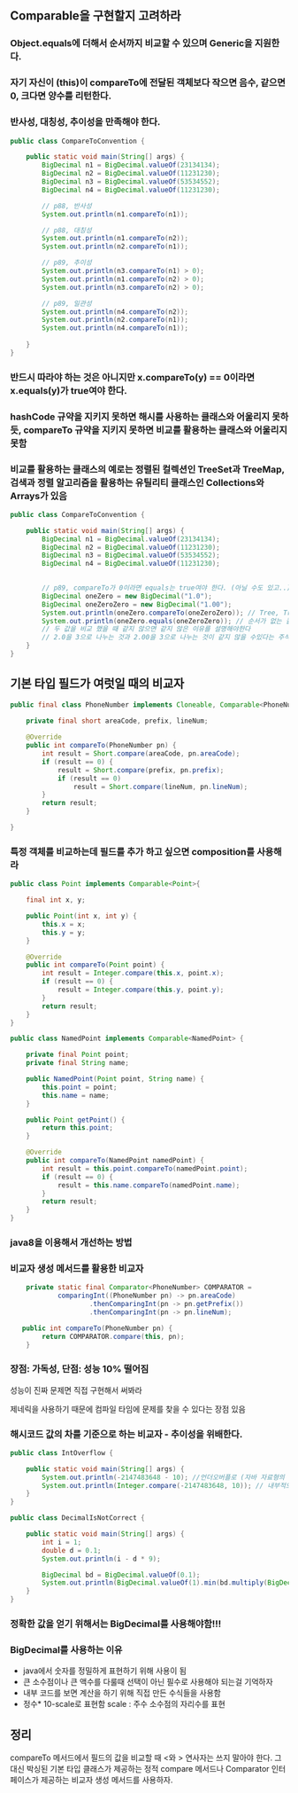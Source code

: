 ## Comparable을 구현할지 고려하라

### Object.equals에 더해서 순서까지 비교할 수 있으며 Generic을 지원한다.

### 자기 자신이 (this)이 compareTo에 전달된 객체보다 작으면 음수, 같으면 0, 크다면 양수를 리턴한다.

### 반사성, 대칭성, 추이성을 만족해야 한다. 

```java
public class CompareToConvention {

    public static void main(String[] args) {
        BigDecimal n1 = BigDecimal.valueOf(23134134);
        BigDecimal n2 = BigDecimal.valueOf(11231230);
        BigDecimal n3 = BigDecimal.valueOf(53534552);
        BigDecimal n4 = BigDecimal.valueOf(11231230);

        // p88, 반사성
        System.out.println(n1.compareTo(n1));

        // p88, 대칭성
        System.out.println(n1.compareTo(n2));
        System.out.println(n2.compareTo(n1));

        // p89, 추이성
        System.out.println(n3.compareTo(n1) > 0);
        System.out.println(n1.compareTo(n2) > 0);
        System.out.println(n3.compareTo(n2) > 0);

        // p89, 일관성
        System.out.println(n4.compareTo(n2));
        System.out.println(n2.compareTo(n1));
        System.out.println(n4.compareTo(n1));
        
    }
}
```


### 반드시 따라야 하는 것은 아니지만 x.compareTo(y) == 0이라면 x.equals(y)가 true여야 한다.
### hashCode 규약을 지키지 못하면 해시를 사용하는 클래스와 어울리지 못하듯, compareTo 규약을 지키지 못하면 비교를 활용하는 클래스와 어울리지 못함
### 비교를 활용하는 클래스의 예로는 정렬된 컬렉션인 TreeSet과 TreeMap, 검색과 정렬 알고리즘을 활용하는 유틸리티 클래스인 Collections와 Arrays가 있음

```java
public class CompareToConvention {

    public static void main(String[] args) {
        BigDecimal n1 = BigDecimal.valueOf(23134134);
        BigDecimal n2 = BigDecimal.valueOf(11231230);
        BigDecimal n3 = BigDecimal.valueOf(53534552);
        BigDecimal n4 = BigDecimal.valueOf(11231230);

        
        // p89, compareTo가 0이라면 equals는 true여야 한다. (아닐 수도 있고..)
        BigDecimal oneZero = new BigDecimal("1.0");
        BigDecimal oneZeroZero = new BigDecimal("1.00");
        System.out.println(oneZero.compareTo(oneZeroZero)); // Tree, TreeMap
        System.out.println(oneZero.equals(oneZeroZero)); // 순서가 없는 콜렉션 
        // 두 값을 비교 했을 때 같지 않으면 같지 않은 이유를 설명해야한다 
        // 2.0을 3으로 나누는 것과 2.00을 3으로 나누는 것이 같지 않을 수있다는 주석이 있음
    }
}
```

## 기본 타입 필드가 여럿일 때의 비교자
```java
public final class PhoneNumber implements Cloneable, Comparable<PhoneNumber> {
    
    private final short areaCode, prefix, lineNum;

    @Override
    public int compareTo(PhoneNumber pn) {
        int result = Short.compare(areaCode, pn.areaCode);
        if (result == 0) {
            result = Short.compare(prefix, pn.prefix);
            if (result == 0)
                result = Short.compare(lineNum, pn.lineNum);
        }
        return result;
    }

}
```

### 특정 객체를 비교하는데 필드를 추가 하고 싶으면 composition를 사용해라

```java
public class Point implements Comparable<Point>{

    final int x, y;

    public Point(int x, int y) {
        this.x = x;
        this.y = y;
    }

    @Override
    public int compareTo(Point point) {
        int result = Integer.compare(this.x, point.x);
        if (result == 0) {
            result = Integer.compare(this.y, point.y);
        }
        return result;
    }
}
```
```java
public class NamedPoint implements Comparable<NamedPoint> {

    private final Point point;
    private final String name;

    public NamedPoint(Point point, String name) {
        this.point = point;
        this.name = name;
    }

    public Point getPoint() {
        return this.point;
    }

    @Override
    public int compareTo(NamedPoint namedPoint) {
        int result = this.point.compareTo(namedPoint.point);
        if (result == 0) {
            result = this.name.compareTo(namedPoint.name);
        }
        return result;
    }
}
```

### java8을 이용해서 개선하는 방법


### 비교자 생성 메서드를 활용한 비교자
```java
    private static final Comparator<PhoneNumber> COMPARATOR =
            comparingInt((PhoneNumber pn) -> pn.areaCode)
                    .thenComparingInt(pn -> pn.getPrefix())
                    .thenComparingInt(pn -> pn.lineNum);

   public int compareTo(PhoneNumber pn) {
        return COMPARATOR.compare(this, pn);
    }
```
### 장점: 가독성, 단점: 성능 10% 떨어짐
성능이 진짜 문제면 직접 구현해서 써봐라 

제네릭을 사용하기 때문에 컴파일 타임에 문제를 찾을 수 있다는 장점 있음 

### 해시코드 값의 차를 기준으로 하는 비교자 - 추이성을 위배한다.
```java
public class IntOverflow {

    public static void main(String[] args) {
        System.out.println(-2147483648 - 10); //언더오버플로 (자바 자료형의 최대값이 넘어서 양수로 넘어옴)
        System.out.println(Integer.compare(-2147483648, 10)); // 내부적으로 부등호로 비교
    }
}
```

```java
public class DecimalIsNotCorrect {

    public static void main(String[] args) {
        int i = 1;
        double d = 0.1;
        System.out.println(i - d * 9);

        BigDecimal bd = BigDecimal.valueOf(0.1);
        System.out.println(BigDecimal.valueOf(1).min(bd.multiply(BigDecimal.valueOf(9))));
    }
}
```
### 정확한 값을 얻기 위해서는 BigDecimal를 사용해야함!!!

### BigDecimal를 사용하는 이유
- java에서 숫자를 정밀하게 표현하기 위해 사용이 됨 
- 큰 소수점이나 큰 액수를 다룰때 선택이 아닌 필수로 사용해야 되는걸 기억하자
- 내부 코드를 보면 계산을 하기 위해 직접 만든 수식들을 사용함
- 정수* 10-scale로 표현함
scale : 주수 소수점의 자리수를 표현

## 정리 
compareTo 메서드에서 필드의 값을 비교할 때 <와 > 연사자는 쓰지 말아야 한다.
그 대신 박싱된 기본 타입 클래스가 제공하는 정적 compare 메서드나 Comparator 인터페이스가 제공하는 비교자 생성 메서드를 사용하자.



